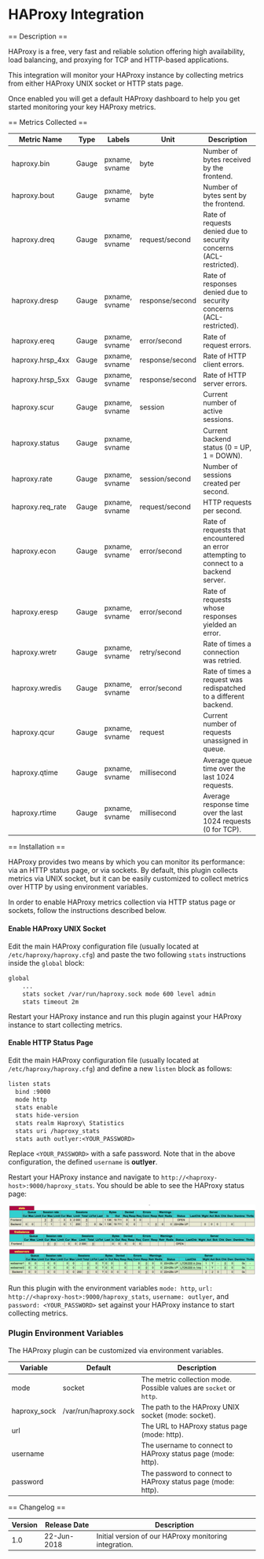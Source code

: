 HAProxy Integration
===================

== Description ==

HAProxy is a free, very fast and reliable solution offering high availability, load balancing, and proxying for TCP and HTTP-based applications.

This integration will monitor your HAProxy instance by collecting metrics from either HAProxy UNIX socket or HTTP stats page.

Once enabled you will get a default HAProxy dashboard to help you get started monitoring your key HAProxy metrics.

== Metrics Collected ==

|Metric Name     |Type |Labels        |Unit           |Description                                                                          |
|----------------|-----|--------------|---------------|-------------------------------------------------------------------------------------|
|haproxy.bin     |Gauge|pxname, svname|byte           |Number of bytes received by the frontend.                                            |
|haproxy.bout    |Gauge|pxname, svname|byte           |Number of bytes sent by the frontend.                                                |
|haproxy.dreq    |Gauge|pxname, svname|request/second |Rate of requests denied due to security concerns (ACL-restricted).                   |
|haproxy.dresp   |Gauge|pxname, svname|response/second|Rate of responses denied due to security concerns (ACL-restricted).                  |
|haproxy.ereq    |Gauge|pxname, svname|error/second   |Rate of request errors.                                                              |
|haproxy.hrsp_4xx|Gauge|pxname, svname|response/second|Rate of HTTP client errors.                                                          |
|haproxy.hrsp_5xx|Gauge|pxname, svname|response/second|Rate of HTTP server errors.                                                          |
|haproxy.scur    |Gauge|pxname, svname|session        |Current number of active sessions.                                                   |
|haproxy.status  |Gauge|pxname, svname|               |Current backend status (0 = UP, 1 = DOWN).                                           |
|haproxy.rate    |Gauge|pxname, svname|session/second |Number of sessions created per second.                                               |
|haproxy.req_rate|Gauge|pxname, svname|request/second |HTTP requests per second.                                                            |
|haproxy.econ    |Gauge|pxname, svname|error/second   |Rate of requests that encountered an error attempting to connect to a backend server.|
|haproxy.eresp   |Gauge|pxname, svname|error/second   |Rate of requests whose responses yielded an error.                                   |
|haproxy.wretr   |Gauge|pxname, svname|retry/second   |Rate of times a connection was retried.                                              |
|haproxy.wredis  |Gauge|pxname, svname|error/second   |Rate of times a request was redispatched to a different backend.                     |
|haproxy.qcur    |Gauge|pxname, svname|request        |Current number of requests unassigned in queue.                                      |
|haproxy.qtime   |Gauge|pxname, svname|millisecond    |Average queue time over the last 1024 requests.                                      |
|haproxy.rtime   |Gauge|pxname, svname|millisecond    |Average response time over the last 1024 requests (0 for TCP).                       |

== Installation ==

HAProxy provides two means by which you can monitor its performance: via an HTTP status page, or via sockets. By default, this plugin collects metrics via UNIX socket, but it can be easily customized to collect metrics over HTTP by using environment variables.

In order to enable HAProxy metrics collection via HTTP status page or sockets, follow the instructions described below.

#### Enable HAProxy UNIX Socket

Edit the main HAProxy configuration file (usually located at `/etc/haproxy/haproxy.cfg`) and paste the two following `stats` instructions inside the `global` block:

```
global
    ...
    stats socket /var/run/haproxy.sock mode 600 level admin
    stats timeout 2m
```

Restart your HAProxy instance and run this plugin against your HAProxy instance to start collecting metrics.

#### Enable HTTP Status Page

Edit the main HAProxy configuration file (usually located at `/etc/haproxy/haproxy.cfg`) and define a new `listen` block as follows:

```
listen stats
  bind :9000
  mode http
  stats enable
  stats hide-version
  stats realm Haproxy\ Statistics
  stats uri /haproxy_stats
  stats auth outlyer:<YOUR_PASSWORD>
```

Replace `<YOUR_PASSWORD>` with a safe password. Note that in the above configuration, the defined `username` is **outlyer**. 

Restart your HAProxy instance and navigate to `http://<haproxy-host>:9000/haproxy_stats`. You should be able to see the HAProxy status page:

![HAProxy Status Page](resources/haproxy_status_page.png)

Run this plugin with the environment variables `mode: http`, `url: http://<haproxy-host>:9000/haproxy_stats`, `username: outlyer`, and `password: <YOUR_PASSWORD>` set against your HAProxy instance to start collecting metrics.

### Plugin Environment Variables

The HAProxy plugin can be customized via environment variables.

|Variable    |Default              |Description                                                        |
|------------|---------------------|-------------------------------------------------------------------|
|mode        |socket               |The metric collection mode. Possible values are `socket` or `http`.|
|haproxy_sock|/var/run/haproxy.sock|The path to the HAProxy UNIX socket (mode: socket).                |
|url         |                     |The URL to HAProxy status page (mode: http).                       |
|username    |                     |The username to connect to HAProxy status page (mode: http).       |
|password    |                     |The password to connect to HAProxy status page (mode: http).       |

== Changelog ==

|Version|Release Date|Description                                           |
|-------|------------|------------------------------------------------------|
|1.0    |22-Jun-2018 |Initial version of our HAProxy monitoring integration.|
